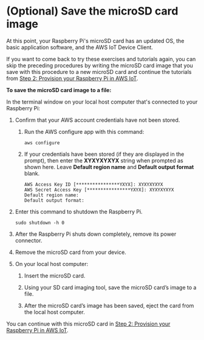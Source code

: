 # \(Optional\) Save the microSD card image<a name="iot-dc-install-dc-save"></a>

At this point, your Raspberry Pi's microSD card has an updated OS, the basic application software, and the AWS IoT Device Client\. 

If you want to come back to try these exercises and tutorials again, you can skip the preceding procedures by writing the microSD card image that you save with this procedure to a new microSD card and continue the tutorials from [Step 2: Provision your Raspberry Pi in AWS IoT](iot-dc-install-provision.md)\.

**To save the microSD card image to a file:**

In the terminal window on your local host computer that's connected to your Raspberry Pi:

1. Confirm that your AWS account credentials have not been stored\.

   1. Run the AWS configure app with this command:

      ```
      aws configure
      ```

   1. If your credentials have been stored \(if they are displayed in the prompt\), then enter the **XYXYXYXYX** string when prompted as shown here\. Leave **Default region name** and **Default output format** blank\.

      ```
      AWS Access Key ID [****************YXYX]: XYXYXYXYX
      AWS Secret Access Key [****************YXYX]: XYXYXYXYX
      Default region name: 
      Default output format:
      ```

1. Enter this command to shutdown the Raspberry Pi\.

   ```
   sudo shutdown -h 0
   ```

1. After the Raspberry Pi shuts down completely, remove its power connector\.

1. Remove the microSD card from your device\.

1. On your local host computer: 

   1. Insert the microSD card\.

   1. Using your SD card imaging tool, save the microSD card’s image to a file\.

   1. After the microSD card’s image has been saved, eject the card from the local host computer\.

You can continue with this microSD card in [Step 2: Provision your Raspberry Pi in AWS IoT](iot-dc-install-provision.md)\.